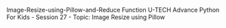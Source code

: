 Image-Resize-using-Pillow-and-Reduce Function
U-TECH Advance Python For Kids - Session 27 - Topic: Image Resize using Pillow
